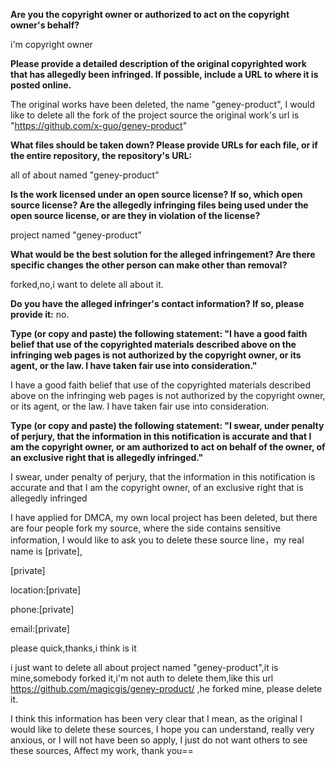 **Are you the copyright owner or authorized to act on the copyright owner's behalf?**

i'm copyright owner

**Please provide a detailed description of the original copyrighted work that has allegedly been infringed. If possible, include a URL to where it is posted online.**  

The original works have been deleted, the name "geney-product", I would like to delete all the fork of the project source
the original work's url is "https://github.com/x-guo/geney-product"

**What files should be taken down? Please provide URLs for each file, or if the entire repository, the repository's URL:**

all of about named "geney-product"

**Is the work licensed under an open source license? If so, which open source license? Are the allegedly infringing files being used under the open source license, or are they in violation of the license?**

project named "geney-product"

**What would be the best solution for the alleged infringement? Are there specific changes the other person can make other than removal?**

forked,no,i want to delete all about it.

**Do you have the alleged infringer's contact information? If so, please provide it:**
no.

**Type (or copy and paste) the following statement: "I have a good faith belief that use of the copyrighted materials described above on the infringing web pages is not authorized by the copyright owner, or its agent, or the law. I have taken fair use into consideration."**

I have a good faith belief that use of the copyrighted materials described above on the infringing web pages is not authorized by the copyright owner, or its agent, or the law. I have taken fair use into consideration.

**Type (or copy and paste) the following statement: "I swear, under penalty of perjury, that the information in this notification is accurate and that I am the copyright owner, or am authorized to act on behalf of the owner, of an exclusive right that is allegedly infringed."**

I swear, under penalty of perjury, that the information in this notification is accurate and that I am the copyright owner, of an exclusive right that is allegedly infringed

I have applied for DMCA, my own local project has been deleted, but there are four people fork my source, where the side contains sensitive information, I would like to ask you to delete these source line，my real name is [private],

[private]

location:[private]

phone:[private]

email:[private]

please quick,thanks,i think is it

i just want to delete all about project named "geney-product",it is mine,somebody forked it,i'm not auth to delete them,like this url https://github.com/magicgis/geney-product/ ,he forked mine,
please delete it.

I think this information has been very clear that I mean, as the original I would like to delete these sources, I hope you can understand, really very anxious, or I will not have been so apply, I just do not want others to see these sources, Affect my work, thank you==
